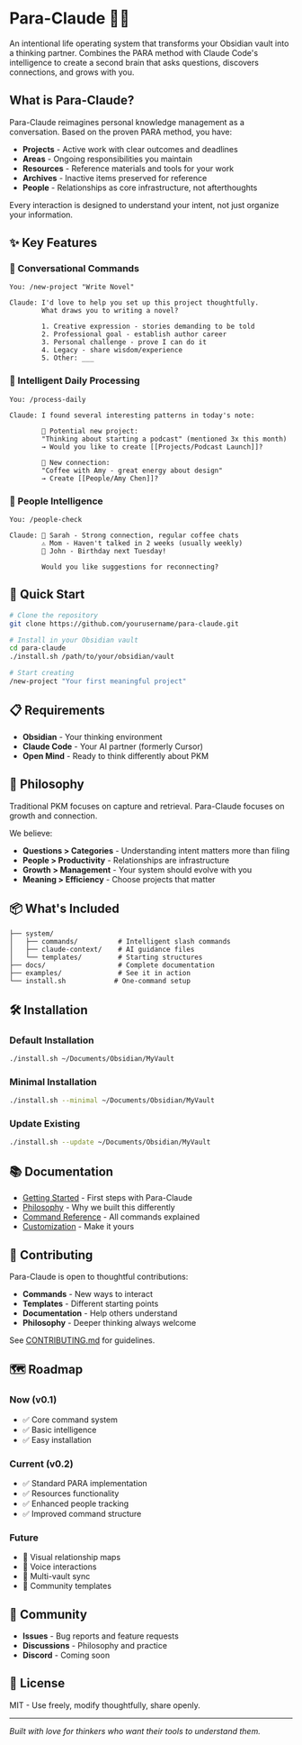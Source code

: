 # Para-Claude 🧠✨

An intentional life operating system that transforms your Obsidian vault into a thinking partner. Combines the PARA method with Claude Code's intelligence to create a second brain that asks questions, discovers connections, and grows with you.

## What is Para-Claude?

Para-Claude reimagines personal knowledge management as a conversation. Based on the proven PARA method, you have:

- **Projects** - Active work with clear outcomes and deadlines
- **Areas** - Ongoing responsibilities you maintain
- **Resources** - Reference materials and tools for your work
- **Archives** - Inactive items preserved for reference
- **People** - Relationships as core infrastructure, not afterthoughts

Every interaction is designed to understand your intent, not just organize your information.

## ✨ Key Features

### 🎯 Conversational Commands
```
You: /new-project "Write Novel"

Claude: I'd love to help you set up this project thoughtfully.
        What draws you to writing a novel?
        
        1. Creative expression - stories demanding to be told
        2. Professional goal - establish author career  
        3. Personal challenge - prove I can do it
        4. Legacy - share wisdom/experience
        5. Other: ___
```

### 🔄 Intelligent Daily Processing
```
You: /process-daily

Claude: I found several interesting patterns in today's note:

        🎯 Potential new project:
        "Thinking about starting a podcast" (mentioned 3x this month)
        → Would you like to create [[Projects/Podcast Launch]]?

        💫 New connection:
        "Coffee with Amy - great energy about design"
        → Create [[People/Amy Chen]]?
```

### 👥 People Intelligence
```
You: /people-check

Claude: 💛 Sarah - Strong connection, regular coffee chats
        ⚠️ Mom - Haven't talked in 2 weeks (usually weekly)
        🎂 John - Birthday next Tuesday!
        
        Would you like suggestions for reconnecting?
```

## 🚀 Quick Start

```bash
# Clone the repository
git clone https://github.com/yourusername/para-claude.git

# Install in your Obsidian vault
cd para-claude
./install.sh /path/to/your/obsidian/vault

# Start creating
/new-project "Your first meaningful project"
```

## 📋 Requirements

- **Obsidian** - Your thinking environment
- **Claude Code** - Your AI partner (formerly Cursor)
- **Open Mind** - Ready to think differently about PKM

## 🎯 Philosophy

Traditional PKM focuses on capture and retrieval. Para-Claude focuses on growth and connection.

We believe:
- **Questions > Categories** - Understanding intent matters more than filing
- **People > Productivity** - Relationships are infrastructure
- **Growth > Management** - Your system should evolve with you
- **Meaning > Efficiency** - Choose projects that matter

## 📦 What's Included

```
├── system/
│   ├── commands/          # Intelligent slash commands
│   ├── claude-context/    # AI guidance files
│   └── templates/         # Starting structures
├── docs/                  # Complete documentation
├── examples/              # See it in action
└── install.sh            # One-command setup
```

## 🛠 Installation

### Default Installation
```bash
./install.sh ~/Documents/Obsidian/MyVault
```

### Minimal Installation
```bash
./install.sh --minimal ~/Documents/Obsidian/MyVault
```

### Update Existing
```bash
./install.sh --update ~/Documents/Obsidian/MyVault
```

## 📚 Documentation

- [Getting Started](docs/GETTING_STARTED.md) - First steps with Para-Claude
- [Philosophy](docs/PHILOSOPHY.md) - Why we built this differently
- [Command Reference](docs/COMMAND_REFERENCE.md) - All commands explained
- [Customization](docs/CUSTOMIZATION.md) - Make it yours

## 🤝 Contributing

Para-Claude is open to thoughtful contributions:
- **Commands** - New ways to interact
- **Templates** - Different starting points
- **Documentation** - Help others understand
- **Philosophy** - Deeper thinking always welcome

See [CONTRIBUTING.md](CONTRIBUTING.md) for guidelines.

## 🗺 Roadmap

### Now (v0.1)
- ✅ Core command system
- ✅ Basic intelligence
- ✅ Easy installation

### Current (v0.2)
- ✅ Standard PARA implementation
- ✅ Resources functionality
- ✅ Enhanced people tracking
- ✅ Improved command structure

### Future
- 💭 Visual relationship maps
- 💭 Voice interactions
- 💭 Multi-vault sync
- 💭 Community templates

## 💬 Community

- **Issues** - Bug reports and feature requests
- **Discussions** - Philosophy and practice
- **Discord** - Coming soon

## 📄 License

MIT - Use freely, modify thoughtfully, share openly.

---

*Built with love for thinkers who want their tools to understand them.*